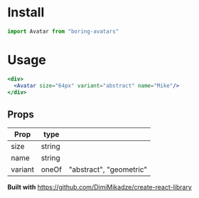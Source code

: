 # Install
```jsx
import Avatar from "boring-avatars"
```

# Usage
```jsx
<div>
  <Avatar size="64px" variant="abstract" name="Mike"/>
</div>
```

## Props
|Prop      |type     |                         |
|---       |---      |---                      |
|size      |string   |                         |
|name      |string   |                         |
|variant   |oneOf    | "abstract", "geometric" |


**Built with**
https://github.com/DimiMikadze/create-react-library
